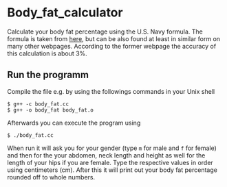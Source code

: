 # Body_fat_calculator
Calculate your body fat percentage using the U.S. Navy formula.
The formula is taken from [here](https://körperfettwaage-info.de/us-navy-methode-rechner/), but can be also found at least in similar form on many other webpages. According to the former webpage the accuracy of this calculation is about 3%.

## Run the programm
Compile the file e.g. by using the followings commands in your Unix shell 
```
$ g++ -c body_fat.cc
$ g++ -o body_fat body_fat.o
```
Afterwards you can execute the program using
```
$ ./body_fat.cc
```
When run it will ask you for your gender (type `m` for male and `f` for female) and then for the your abdomen, neck length and height as well for the length of your hips if you are female. Type the respective values in order using centimeters (cm).
After this it will print out your body fat percentage rounded off to whole numbers.
